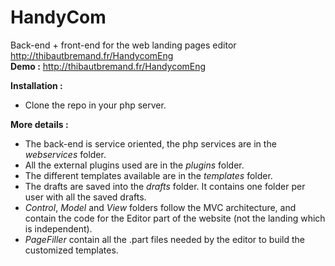 HandyCom
========================
Back-end + front-end for the web landing pages editor http://thibautbremand.fr/HandycomEng <br/>
**Demo :** http://thibautbremand.fr/HandycomEng <br/>

**Installation :** <br/>
- Clone the repo in your php server.

**More details :** <br/>
- The back-end is service oriented, the php services are in the *webservices* folder.
- All the external plugins used are in the *plugins* folder.
- The different templates available are in the *templates* folder.
- The drafts are saved into the *drafts* folder. It contains one folder per user with all the saved drafts.
- *Control*, *Model* and *View* folders follow the MVC architecture, and contain the code for the Editor part of the website (not the landing which is independent).
- *PageFiller* contain all the .part files needed by the editor to build the customized templates.
